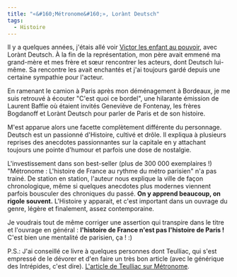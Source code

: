 ```yaml
---
title: "«&#160;Métronome&#160;», Lorànt Deutsch"
tags:
  - Histoire
---
```


Il y a quelques années, j'étais allé voir [Victor les enfant au pouvoir](http://www.agoravox.fr/culture-loisirs/culture/article/victor-ou-les-enfants-au-pouvoir-29501), avec Lorànt Deutsch. À la fin de la représentation, mon père avait emmené ma grand-mère et mes frère et sœur rencontrer les acteurs, dont Deutsch lui-même. Sa rencontre les avait enchantés et j'ai toujours gardé depuis une certaine sympathie pour l'acteur.

<!-- more -->

En ramenant le camion à Paris après mon déménagement à Bordeaux, je me suis retrouvé à écouter "C'est quoi ce bordel", une hilarante émission de Laurent Baffie où étaient invités Geneviève de Fontenay, les frères Bogdanoff et Lorànt Deutsch pour parler de Paris et de son histoire.

M'est apparue alors une facette complètement différente du personnage. Deutsch est un passionné d'Histoire, cultivé et drôle. Il expliqua à plusieurs reprises des anecdotes passionnantes sur la capitale en y attachant toujours une pointe d'humour et parfois une dose de nostalgie.

L'investissement dans son best-seller (plus de 300 000 exemplaires&nbsp;!) "Métronome&nbsp;: L'histoire de France au rythme du métro parisien" n'a pas trainé. De station en station, l'auteur nous explique la ville de façon chronologique, même si quelques anecdotes plus modernes viennent parfois bousculer des chroniques du passé. **On y apprend beaucoup, on rigole souvent.** L'Histoire y apparait, et c'est important dans un ouvrage du genre, légère et finalement, assez contemporaine.

Je voudrais tout de même corriger une assertion qui transpire dans le titre et l'ouvrage en général&nbsp;: **l'histoire de France n'est pas l'histoire de Paris&nbsp;!** C'est bien une mentalité de parisien, ça&nbsp;!&nbsp;:)

P.S.: J'ai conseillé ce livre à quelques personnes dont Teulliac, qui s'est empressé de le dévorer et d'en faire un très bon article (avec le générique des Intrépides, c'est dire). [L'article de Teulliac sur Métronome](http://www.teulliac.com/metronome-de-lorant-deutsch-20-siecles-dhistoire-au-rythme-du-metro-parisien/).
